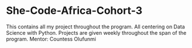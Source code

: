 # She-Code-Africa-Cohort-3
This contains all my project throughout the program. All centering on Data Science with Python. Projects are given weekly throughout the span of the program.
Mentor: Countess Olufunmi
